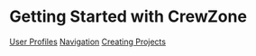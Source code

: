 
# Getting Started with CrewZone


[User Profiles](./gettingstarted/userprofiles/index.md)
[Navigation](./gettingstarted/navigation/index.md)
[Creating Projects](./gettingstarted/projects/index.md)
